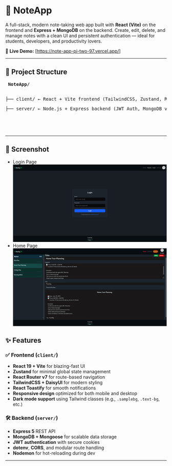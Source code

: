 # 📝 NoteApp

A full-stack, modern note-taking web app built with **React (Vite)** on the frontend and **Express + MongoDB** on the backend. Create, edit, delete, and manage notes with a clean UI and persistent authentication — ideal for students, developers, and productivity lovers.

🔗 **Live Demo:** [https://note-app-pi-two-97.vercel.app/]

---

## 📁 Project Structure


<pre>
 <b>NoteApp/</b>  
        <pre>├── client/ ← React + Vite frontend (TailwindCSS, Zustand, React Router) </pre><pre>├── server/ ← Node.js + Express backend (JWT Auth, MongoDB via Mongoose)</pre>
 </pre>

---

## 📸 Screenshot

- Login Page
![Notiq UI Screenshot](Screenshot.png) 
- Home Page
![Notiq UI Screenshot](Screenshot2.png) 
                                                                                                                                                                                                                                                                                                                                                                                                                                                                                                                                                                                                              

## ✨ Features

### ✅ Frontend (`client/`)
- **React 19 + Vite** for blazing-fast UI
- **Zustand** for minimal global state management
- **React Router v7** for route-based navigation
- **TailwindCSS + DaisyUI** for modern styling
- **React Toastify** for smooth notifications
- **Responsive design** optimized for both mobile and desktop
- **Dark mode support** using Tailwind classes (e.g., `.samplebg`, `.text-bg`, etc.)

### 🛠 Backend (`server/`)
- **Express 5** REST API
- **MongoDB + Mongoose** for scalable data storage
- **JWT authentication** with secure cookies
- **dotenv**, **CORS**, and modular route handling
- **Nodemon** for hot-reloading during dev

---
